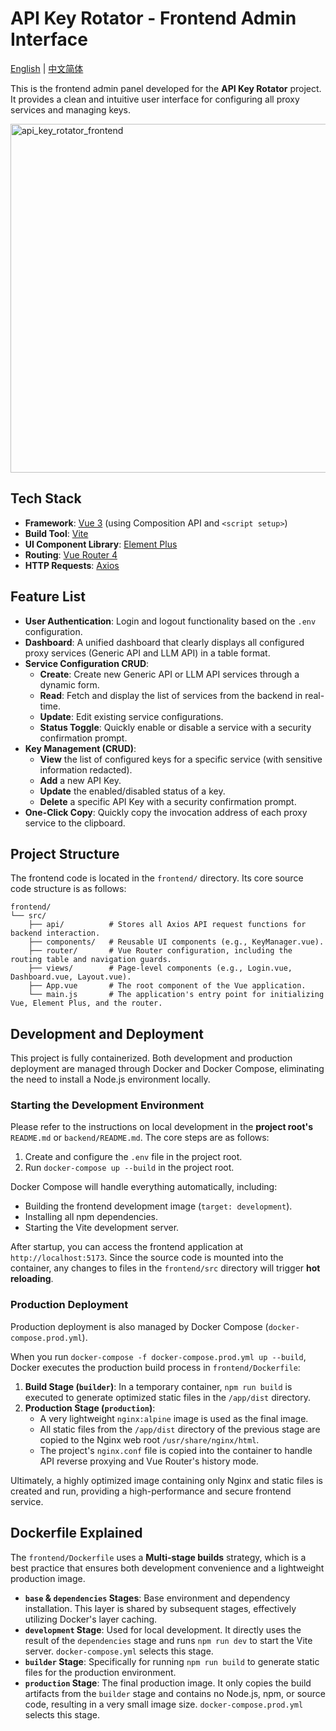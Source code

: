 # API Key Rotator - Frontend Admin Interface

[English](README.md) | [中文简体](README_CN.md)

This is the frontend admin panel developed for the **API Key Rotator** project. It provides a clean and intuitive user interface for configuring all proxy services and managing keys.

<img width="2160" height="558" alt="api_key_rotator_frontend" src="https://github.com/user-attachments/assets/64d49739-0363-4266-a4dd-ba7162446394" />

## Tech Stack

*   **Framework**: [Vue 3](https://vuejs.org/) (using Composition API and `<script setup>`)
*   **Build Tool**: [Vite](https://vitejs.dev/)
*   **UI Component Library**: [Element Plus](https://element-plus.org/)
*   **Routing**: [Vue Router 4](https://router.vuejs.org/)
*   **HTTP Requests**: [Axios](https://axios-http.com/)

## Feature List

*   **User Authentication**: Login and logout functionality based on the `.env` configuration.
*   **Dashboard**: A unified dashboard that clearly displays all configured proxy services (Generic API and LLM API) in a table format.
*   **Service Configuration CRUD**:
    *   **Create**: Create new Generic API or LLM API services through a dynamic form.
    *   **Read**: Fetch and display the list of services from the backend in real-time.
    *   **Update**: Edit existing service configurations.
    *   **Status Toggle**: Quickly enable or disable a service with a security confirmation prompt.
*   **Key Management (CRUD)**:
    *   **View** the list of configured keys for a specific service (with sensitive information redacted).
    *   **Add** a new API Key.
    *   **Update** the enabled/disabled status of a key.
    *   **Delete** a specific API Key with a security confirmation prompt.
*   **One-Click Copy**: Quickly copy the invocation address of each proxy service to the clipboard.

## Project Structure

The frontend code is located in the `frontend/` directory. Its core source code structure is as follows:

```
frontend/
└── src/
    ├── api/          # Stores all Axios API request functions for backend interaction.
    ├── components/   # Reusable UI components (e.g., KeyManager.vue).
    ├── router/       # Vue Router configuration, including the routing table and navigation guards.
    ├── views/        # Page-level components (e.g., Login.vue, Dashboard.vue, Layout.vue).
    ├── App.vue       # The root component of the Vue application.
    └── main.js       # The application's entry point for initializing Vue, Element Plus, and the router.
```

## Development and Deployment

This project is fully containerized. Both development and production deployment are managed through Docker and Docker Compose, eliminating the need to install a Node.js environment locally.

### Starting the Development Environment

Please refer to the instructions on local development in the **project root's** `README.md` or `backend/README.md`. The core steps are as follows:

1.  Create and configure the `.env` file in the project root.
2.  Run `docker-compose up --build` in the project root.

Docker Compose will handle everything automatically, including:
*   Building the frontend development image (`target: development`).
*   Installing all npm dependencies.
*   Starting the Vite development server.

After startup, you can access the frontend application at `http://localhost:5173`. Since the source code is mounted into the container, any changes to files in the `frontend/src` directory will trigger **hot reloading**.

### Production Deployment

Production deployment is also managed by Docker Compose (`docker-compose.prod.yml`).

When you run `docker-compose -f docker-compose.prod.yml up --build`, Docker executes the production build process in `frontend/Dockerfile`:
1.  **Build Stage (`builder`)**: In a temporary container, `npm run build` is executed to generate optimized static files in the `/app/dist` directory.
2.  **Production Stage (`production`)**:
    *   A very lightweight `nginx:alpine` image is used as the final image.
    *   All static files from the `/app/dist` directory of the previous stage are copied to the Nginx web root `/usr/share/nginx/html`.
    *   The project's `nginx.conf` file is copied into the container to handle API reverse proxying and Vue Router's history mode.

Ultimately, a highly optimized image containing only Nginx and static files is created and run, providing a high-performance and secure frontend service.

## Dockerfile Explained

The `frontend/Dockerfile` uses a **Multi-stage builds** strategy, which is a best practice that ensures both development convenience and a lightweight production image.

*   **`base` & `dependencies` Stages**: Base environment and dependency installation. This layer is shared by subsequent stages, effectively utilizing Docker's layer caching.
*   **`development` Stage**: Used for local development. It directly uses the result of the `dependencies` stage and runs `npm run dev` to start the Vite server. `docker-compose.yml` selects this stage.
*   **`builder` Stage**: Specifically for running `npm run build` to generate static files for the production environment.
*   **`production` Stage**: The final production image. It only copies the build artifacts from the `builder` stage and contains no Node.js, npm, or source code, resulting in a very small image size. `docker-compose.prod.yml` selects this stage.